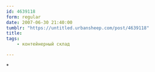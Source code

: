```yaml
---
id: 4639118
form: regular
date: 2007-06-30 21:40:00
tumblr: "https://untitled.urbansheep.com/post/4639118"
title:
tags:
    - контейнерный склад

---
```


<p>*</p>

